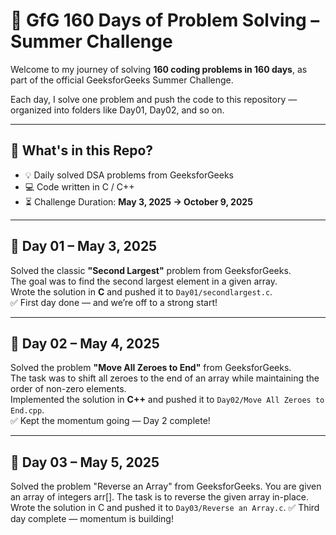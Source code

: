# 🚀 GfG 160 Days of Problem Solving – Summer Challenge

Welcome to my journey of solving **160 coding problems in 160 days**, as part of the official GeeksforGeeks Summer Challenge.

Each day, I solve one problem and push the code to this repository — organized into folders like Day01, Day02, and so on.

---

## 🔰 What's in this Repo?

- 💡 Daily solved DSA problems from GeeksforGeeks  
- 💻 Code written in C / C++  
- ⏳ Challenge Duration: **May 3, 2025 → October 9, 2025**

---

## 📅 Day 01 – May 3, 2025

Solved the classic **"Second Largest"** problem from GeeksforGeeks.  
The goal was to find the second largest element in a given array.  
Wrote the solution in **C** and pushed it to `Day01/secondlargest.c`.  
✅ First day done — and we’re off to a strong start!

---

## 📅 Day 02 – May 4, 2025

Solved the problem **"Move All Zeroes to End"** from GeeksforGeeks.  
The task was to shift all zeroes to the end of an array while maintaining the order of non-zero elements.  
Implemented the solution in **C++** and pushed it to `Day02/Move All Zeroes to End.cpp`.  
✅ Kept the momentum going — Day 2 complete!

---

## 📅 Day 03 – May 5, 2025
Solved the problem "Reverse an Array" from GeeksforGeeks.
You are given an array of integers arr[]. The task is to reverse the given array in-place.
Wrote the solution in C and pushed it to `Day03/Reverse an Array.c`. 
✅ Third day complete — momentum is building!

